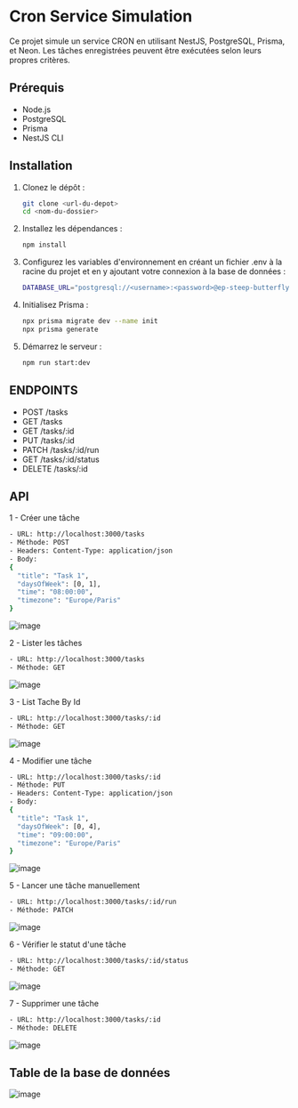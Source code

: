 # Cron Service Simulation

Ce projet simule un service CRON en utilisant NestJS, PostgreSQL, Prisma, et Neon. Les tâches enregistrées peuvent être exécutées selon leurs propres critères.

## Prérequis

- Node.js
- PostgreSQL
- Prisma
- NestJS CLI 

## Installation

1. Clonez le dépôt :
   ```bash
   git clone <url-du-depot>
   cd <nom-du-dossier>
    ``` 
2. Installez les dépendances :
    ```bash
    npm install
    ```
3. Configurez les variables d'environnement en créant un fichier .env à la racine du projet et en y ajoutant votre connexion à la base de données :
    ```bash
    DATABASE_URL="postgresql://<username>:<password>@ep-steep-butterfly-a24ou4uo-pooler.eu-central-1.aws.neon.tech:5432/<database_name>?schema=public"
    ``` 
4. Initialisez Prisma :
    ```bash
    npx prisma migrate dev --name init
    npx prisma generate

    ```
5. Démarrez le serveur :
    ```bash
    npm run start:dev
    ```
## ENDPOINTS
- POST /tasks
- GET /tasks
- GET /tasks/:id
- PUT /tasks/:id
- PATCH /tasks/:id/run
- GET /tasks/:id/status
- DELETE /tasks/:id

## API
1 - Créer une tâche
```bash
- URL: http://localhost:3000/tasks
- Méthode: POST
- Headers: Content-Type: application/json
- Body: 
{
  "title": "Task 1",
  "daysOfWeek": [0, 1],
  "time": "08:00:00",
  "timezone": "Europe/Paris"
}
```
![image](./image/POST-a.png)

2 - Lister les tâches
```bash
- URL: http://localhost:3000/tasks
- Méthode: GET
```
![image](./image/GET-TACHE.png)

3 - List Tache By Id
```bash
- URL: http://localhost:3000/tasks/:id
- Méthode: GET
```
![image](./image/Get-TASK-ID.png)

4 - Modifier une tâche
```bash
- URL: http://localhost:3000/tasks/:id
- Méthode: PUT
- Headers: Content-Type: application/json
- Body: 
{
  "title": "Task 1",
  "daysOfWeek": [0, 4],
  "time": "09:00:00",
  "timezone": "Europe/Paris"
}
```
![image](./image/modifier-Tache.png)

5 - Lancer une tâche manuellement 
```bash
- URL: http://localhost:3000/tasks/:id/run
- Méthode: PATCH
```
![image](./image/Run-Tache.png)

6 - Vérifier le statut d'une tâche
```bash
- URL: http://localhost:3000/tasks/:id/status
- Méthode: GET
```
![image](./image/status-task.png)

7 - Supprimer une tâche
```bash
- URL: http://localhost:3000/tasks/:id
- Méthode: DELETE
```
![image](./image/Delete-Tache.png)

## Table de la base de données
![image](./image/DB.png)